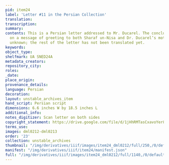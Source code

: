 ```yaml
---
pid: item24
label: 'Letter #11 in the Persian Collection'
translation:
transcription:
summary:
contents: This is a Persian letter addressed to Mr. Ducarel. The conclusion passes
  on a message of greeting to both Sharaf un-Nisa and Dr. Ducarel’s mother. Author
  unknown; the rest of the letter has not been translated yet.
keywords:
object_type:
shelfmark: UA SNED24A
metadata_creators:
repository_city:
roles:
_date:
place_origin:
provenance_details:
language: Persian
decoration:
layout: unstable_archives_item
hand_script: Persian script
dimensions: 6.6 inches W by 18.5 inches L
additional_info:
notes_digitizer: Scan letter on both sides
copyright_statement: https://drive.google.com/file/d/1jHhRMTasCxavoYer89Wn8_Xn65nL0sW0/view?usp=sharing
terms_use:
images: dml0212-dml0213
order: '23'
collection: unstable_archives
thumbnail: "/img/derivatives/iiif/images/item24_dml0212/full/250,/0/default.jpg"
manifest: "/img/derivatives/iiif/item24/manifest.json"
full: "/img/derivatives/iiif/images/item24_dml0212/full/1140,/0/default.jpg"
---
```

